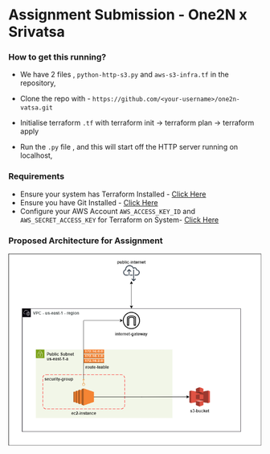 # Assignment Submission - One2N x Srivatsa

### How to get this running?
- We have 2 files , `python-http-s3.py` and `aws-s3-infra.tf` in the repository, 
- Clone the repo with - `https://github.com/<your-username>/one2n-vatsa.git`

- Initialise terraform `.tf` with terraform init -> terraform plan -> terraform apply 
- Run the `.py` file , and this will start off the HTTP server running on localhost,


### Requirements
- Ensure your system has Terraform Installed - [Click Here](https://developer.hashicorp.com/terraform/tutorials/aws-get-started/install-cli)
- Ensure you have Git Installed - [Click Here](https://git-scm.com/book/en/v2/Getting-Started-Installing-Git)
- Configure your AWS Account `AWS_ACCESS_KEY_ID` and `AWS_SECRET_ACCESS_KEY` for Terraform on System- [Click Here](https://spacelift.io/blog/terraform-aws-provider)



### Proposed Architecture for Assignment
![Proposed Architecture](One2N_Assignment.drawio.png)